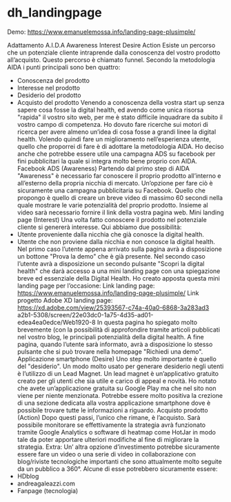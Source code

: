 # dh_landingpage
Demo: https://www.emanuelemossa.info/landing-page-plusimple/

Adattamento A.I.D.A
Awareness Interest Desire Action
Esiste un percorso che un potenziale cliente
intraprende dalla conoscenza del vostro prodotto
all’acquisto. Questo percorso è chiamato funnel.
Secondo la metodologia AIDA i punti principali
sono ben quattro:
 - Conoscenza del prodotto
 - Interesse nel prodotto
 - Desiderio del prodotto
 - Acquisto del prodotto
Venendo a conoscenza della vostra start up senza
sapere cosa fosse la digital health, ed avendo
come unica risorsa "rapida" il vostro sito web, per
me è stato difficile inquadrare da subito il vostro
campo di competenza. Ho dovuto fare ricerche sui
motori di ricerca per avere almeno un’idea di cosa
fosse a grandi linee la digital health.
Volendo quindi fare un miglioramento
nell’esperienza utente, quello che proporrei di
fare è di adottare la metodologia AIDA.
Ho deciso anche che potrebbe essere utile una
campagna ADS su facebook per fini pubblicitari la
quale si integra molto bene proprio con AIDA.
Facebook ADS (Awareness)
Partendo dal primo step di AIDA
"Awareness" è necessario far conoscere
il proprio prodotto all’interno e
all’esterno della propria nicchia di
mercato. Un’opzione per fare ciò è
sicuramente una campagna
pubblicitaria su Facebook.
Quello che propongo è quello di creare un
breve video di massimo 60 secondi nella
quale mostrare le varie potenzialità del
proprio prodotto. Insieme al video sarà
necessario fornire il link della vostra
pagina web.
Mini landing page (Interest)
Una volta fatto conoscere il prodotto nel potenziale
cliente si genererà interesse.
Qui abbiamo due possibilità:
- Utente proveniente dalla nicchia che già conosce la
digital health.
- Utente che non proviene dalla nicchia e non conosce
la digital health.
Nel primo caso l’utente appena arrivato sulla pagina
avrà a disposizione un bottone "Prova la demo" che è
già presente. Nel secondo caso l’utente avrà a 
disposizione un secondo pulsante "Scopri la digital
health" che darà accesso a una mini landing page con
una spiegazione breve ed essenziale della Digital Health.
Ho creato apposta questa mini landing page per
l’occasione:
Link landing page:
https://www.emanuelemossa.info/landing-page-plusimple/
Link progetto Adobe XD landing page:
https://xd.adobe.com/view/25393567-c74a-40a0-6868-3a283ad3
a2b1-5308/screen/22e03dc0-1a75-4d35-ad01-edea4ea0edce/Web1920-8
In questa pagina ho spiegato molto brevemente (con la
possibilità di approfondire tramite articoli pubblicati nel
vostro blog, le principali potenzialità della digital health.
A fine pagina, quando l’utente sarà informato, avrà a
disposizione lo stesso pulsante che si può trovare nella
homepage "Richiedi una demo".
Applicazione smartphone (Desire)
Uno step molto importante è quello del "desiderio".
Un modo molto usato per generare desiderio negli utenti
è l’utilizzo di un Lead Magnet.
Un lead magnet è un’applicativo gratuito creato per gli
utenti che sia utile e carico di appeal e novità.
Ho notato che avete un’applicazione gratuita su Google
Play ma che nel sito non viene per niente menzionata.
Potrebbe essere molto positiva la crezione di una
sezione dedicata alla vostra applicazione smartphone
dove è possibile trovare tutte le informazioni a riguardo.
Acquisto prodotto (Action)
Dopo questi passi, l’unico che rimane, è l’acquisto. Sarà possibile
monitorare se effettivamente la strategia avrà funzionato tramite
Google Analytics o software di heatmap come HotJar in modo
tale da poter apportare ulteriori modifiche al fine di migliorare la
strategia.
Extra:
 Un’ altra opzione d’investimento potrebbe sicuramente essere
fare un video o una serie di video in collaborazione con
blog/riviste tecnologiche importanti che sono attualmente molto
seguite da un pubblico a 360°. Alcune di esse potrebbero
sicuramente essere:
- HDblog
- andreagaleazzi.com
- Fanpage (tecnologia)
